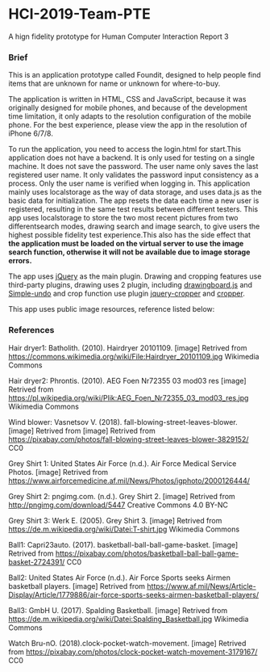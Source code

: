 # HCI-2019-Team-PTE
A hign fidelity prototype for Human Computer Interaction Report 3
<h3>Brief</h3>
<p>This is an application prototype called Foundit, designed to help people find items that are unknown for name or unknown for where-to-buy.</p>
<p>The application is written in HTML, CSS and JavaScript, because it was originally designed for mobile phones, and because of the development time limitation, it only adapts to the resolution configuration of the mobile phone. For the best experience, please view the app in the resolution of iPhone 6/7/8.</p>

<p>To run the application, you need to access the login.html for start.This application does not have a backend. It is only used for testing on a single machine. It does not save the password. The user name only saves the last registered user name. It only validates the password input consistency as a process. Only the user name is verified when logging in. This application mainly uses localstorage as the way of data storage, and uses data.js as the basic data for initialization. The app resets the data each time a new user is registered, resulting in the same test results between different testers. This app uses localstorage to store the two most recent pictures from two differentsearch modes, drawing search and image search, to give users the highest possible fidelity test experience.This also has the side effect that <strong> the application must be loaded on the virtual server to use the image search function, otherwise it will not be available due to image storage errors.</strong></p>


The app uses <a href="http://jquery.com/">jQuery</a> as the main plugin. Drawing and cropping features use third-party plugins, drawing uses 2 plugin, including <a href="https://github.com/Leimi/drawingboard.js">drawingboard.js</a> and <a href="https://github.com/mattjmattj/simple-undo">Simple-undo</a> and crop function use plugin <a href="https://github.com/fengyuanchen/jquery-cropper">jquery-cropper</a> and <a href="https://github.com/fengyuanchen/cropperjs">cropper</a>.



This app uses public image resources, reference listed below:
<h3>References</h3>

Hair dryer1: Batholith. (2010). Hairdryer 20101109. [image] Retrived from https://commons.wikimedia.org/wiki/File:Hairdryer_20101109.jpg Wikimedia Commons

Hair dryer2: Phrontis. (2010). AEG Foen Nr72355 03 mod03 res [image] Retrived from https://pl.wikipedia.org/wiki/Plik:AEG_Foen_Nr72355_03_mod03_res.jpg Wikimedia Commons

Wind blower: Vasnetsov V. (2018). fall-blowing-street-leaves-blower. [image] Retrived from [image] Retrived from https://pixabay.com/photos/fall-blowing-street-leaves-blower-3829152/ CC0

Grey Shirt 1: United States Air Force (n.d.). Air Force Medical Service Photos. [image] Retrived from https://www.airforcemedicine.af.mil/News/Photos/igphoto/2000126444/ 

Grey Shirt 2: pngimg.com. (n.d.). Grey Shirt 2. [image] Retrived from http://pngimg.com/download/5447 Creative Commons 4.0 BY-NC 

Grey Shirt 3: Werk E. (2005). Grey Shirt 3. [image] Retrived from https://de.m.wikipedia.org/wiki/Datei:T-shirt.jpg Wikimedia Commons

Ball1: Capri23auto. (2017). basketball-ball-ball-game-basket. [image] Retrived from https://pixabay.com/photos/basketball-ball-ball-game-basket-2724391/ CC0

Ball2: United States Air Force (n.d.). Air Force Sports seeks Airmen basketball players. [image] Retrived from https://www.af.mil/News/Article-Display/Article/1779886/air-force-sports-seeks-airmen-basketball-players/

Ball3: GmbH U. (2017). Spalding Basketball. [image] Retrived from https://de.m.wikipedia.org/wiki/Datei:Spalding_Basketball.jpg Wikimedia Commons

Watch Bru-nO. (2018).clock-pocket-watch-movement. [image] Retrived from  https://pixabay.com/photos/clock-pocket-watch-movement-3179167/ CC0
